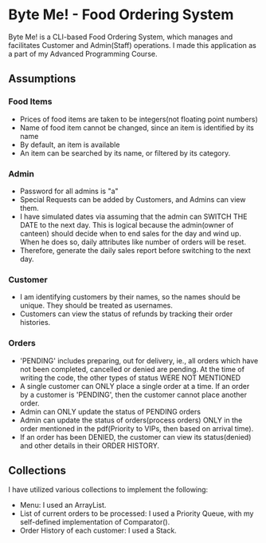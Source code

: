 # Byte Me! - Food Ordering System
Byte Me! is a CLI-based Food Ordering System, which manages and facilitates Customer and Admin(Staff) operations. I made this application as a part of my Advanced Programming Course.

## Assumptions
### Food Items
- Prices of food items are taken to be integers(not floating point numbers)
- Name of food item cannot be changed, since an item is identified by its name
- By default, an item is available
- An item can be searched by its name, or filtered by its category.

### Admin
- Password for all admins is "a"
- Special Requests can be added by Customers, and Admins can view them.
- I have simulated dates via assuming that the admin can SWITCH THE DATE to the next day. This is logical because the admin(owner of canteen) should decide when to end sales for the day and wind up. When he does so, daily attributes like number of orders will be reset.
- Therefore, generate the daily sales report before switching to the next day.

### Customer
- I am identifying customers by their names, so the names should be unique. They should be treated as usernames.
- Customers can view the status of refunds by tracking their order histories.

### Orders
- 'PENDING' includes preparing, out for delivery, ie., all orders which have not been completed, cancelled or denied are pending. At the time of writing the code, the other types of status WERE NOT MENTIONED
- A single customer can ONLY place a single order at a time. If an order by a customer is 'PENDING', then the customer cannot place another order.
- Admin can ONLY update the status of PENDING orders
- Admin can update the status of orders(process orders) ONLY in the order mentioned in the pdf(Priority to VIPs, then based on arrival time).
- If an order has been DENIED, the customer can view its status(denied) and other details in their ORDER HISTORY.


## Collections
I have utilized various collections to implement the following:
- Menu: I used an ArrayList.
- List of current orders to be processed: I used a Priority Queue, with my self-defined implementation of Comparator().
- Order History of each customer: I used a Stack.